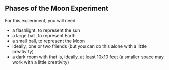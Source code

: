 
<h2>Phases of the Moon Experiment</h2>

<p>For this experiment, you will need:</p>
<ul>
  <li>a flashlight, to represent the sun</li>
  <li>a large ball, to represent Earth</li>
  <li>a small ball, to represent the Moon</li>
  <li>ideally, one or two friends (but you can do this alone with a little creativity)</li>
  <li>a dark room with that is, ideally, at least 10x10 feet (a smaller space may work with a little creativity)</li>
  </ul>
